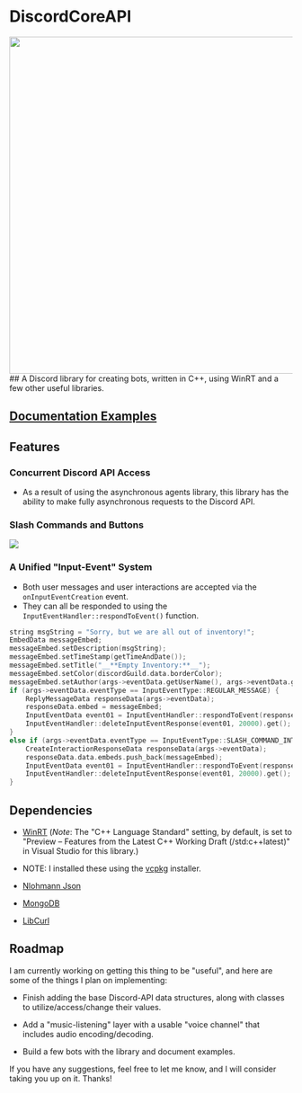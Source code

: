 # DiscordCoreAPI
 <img src="https://github.com/RealTimeChris/DiscordCoreAPI/blob/main/images/TheLogo.png?raw=true"  width="600">
## A Discord library for creating bots, written in C++, using WinRT and a few other useful libraries. 

## [Documentation Examples](https://github.com/RealTimeChris/DiscordCoreAPI/blob/main/Documentation-Examples.md)

## Features
### Concurrent Discord API Access
- As a result of using the asynchronous agents library, this library has the ability to make fully asynchronous requests to the Discord API.

### Slash Commands and Buttons
![](https://github.com/RealTimeChris/DiscordCoreAPI/blob/main/images/Screenshot%20(53).png?raw=true)
### A Unified "Input-Event" System
- Both user messages and user interactions are accepted via the `onInputEventCreation` event.
- They can all be responded to using the `InputEventHandler::respondToEvent()` function.
```C++
string msgString = "Sorry, but we are all out of inventory!";
EmbedData messageEmbed;
messageEmbed.setDescription(msgString);
messageEmbed.setTimeStamp(getTimeAndDate());
messageEmbed.setTitle("__**Empty Inventory:**__");
messageEmbed.setColor(discordGuild.data.borderColor);
messageEmbed.setAuthor(args->eventData.getUserName(), args->eventData.getAvatarURL());
if (args->eventData.eventType == InputEventType::REGULAR_MESSAGE) {
	ReplyMessageData responseData(args->eventData);
	responseData.embed = messageEmbed;
	InputEventData event01 = InputEventHandler::respondToEvent(responseData).get();
	InputEventHandler::deleteInputEventResponse(event01, 20000).get();
}
else if (args->eventData.eventType == InputEventType::SLASH_COMMAND_INTERACTION) {
	CreateInteractionResponseData responseData(args->eventData);
	responseData.data.embeds.push_back(messageEmbed);
	InputEventData event01 = InputEventHandler::respondToEvent(responseData).get();
	InputEventHandler::deleteInputEventResponse(event01, 20000).get();
}
```
## Dependencies

- [WinRT](https://docs.microsoft.com/en-us/windows/uwp/cpp-and-winrt-apis/intro-to-using-cpp-with-winrt)
(*Note*: The "C++ Language Standard" setting, by default, is set to "Preview – Features from the Latest C++ Working Draft (/std:c++latest)" in Visual Studio for this library.)

- NOTE: I installed these using the [vcpkg](https://github.com/microsoft/vcpkg) installer.
 
- [Nlohmann Json](https://github.com/nlohmann/json)

- [MongoDB](https://docs.mongodb.com/manual/installation/)

- [LibCurl](https://github.com/curl/curl)

## Roadmap
I am currently working on getting this thing to be "useful", and here are some of the things I plan on implementing:

- Finish adding the base Discord-API data structures, along with classes to utilize/access/change their values.

- Add a "music-listening" layer with a usable "voice channel" that includes audio encoding/decoding.

- Build a few bots with the library and document examples.

If you have any suggestions, feel free to let me know, and I will consider taking you up on it. Thanks!
